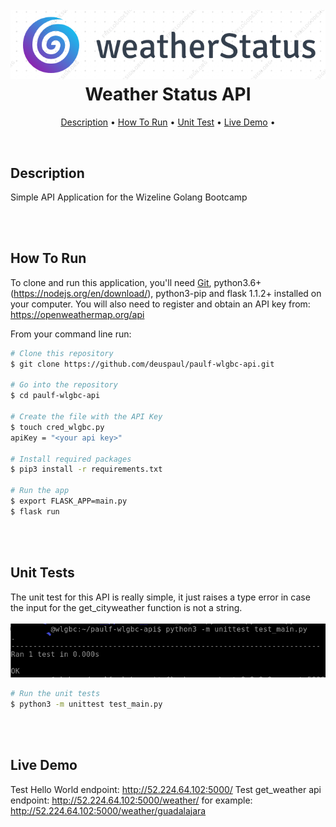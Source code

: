 <h1 align="center">
  <br>
 <img src="https://github.com/deuspaul/paulf-wlgbc-api/blob/main/media/weatherStatusAPIlogo.PNG" alt="WeatherStatus API">
  <br>
  Weather Status API
  <br>
</h1>

<p align="center">
  <a href="#description">Description</a> •
  <a href="#how-to-run">How To Run</a> •
  <a href="#unit-tests">Unit Test</a> •
  <a href="#live-demo">Live Demo</a> •
</p>
  <br>


## Description
Simple API Application for the Wizeline Golang Bootcamp



  <br><br>
## How To Run<br>

To clone and run this application, you'll need [Git](https://git-scm.com), python3.6+(https://nodejs.org/en/download/), python3-pip and flask 1.1.2+ installed on your computer. You will also need to register and obtain an API key from: https://openweathermap.org/api

From your command line run:

```bash
# Clone this repository
$ git clone https://github.com/deuspaul/paulf-wlgbc-api.git

# Go into the repository
$ cd paulf-wlgbc-api

# Create the file with the API Key
$ touch cred_wlgbc.py
apiKey = "<your api key>"

# Install required packages
$ pip3 install -r requirements.txt 

# Run the app
$ export FLASK_APP=main.py
$ flask run
```


  <br><br>
## Unit Tests<br>
The unit test for this API is really simple, it just raises a type error in case the input for the get_cityweather function is not a string.<br><br>
<img src="https://github.com/deuspaul/paulf-wlgbc-api/blob/main/media/UnitTest.PNG" alt="UnitTest">


```bash
# Run the unit tests
$ python3 -m unittest test_main.py
```

  <br><br>
## Live Demo<br>
Test Hello World endpoint: http://52.224.64.102:5000/
Test get_weather api endpoint: http://52.224.64.102:5000/weather/<city name> for example: http://52.224.64.102:5000/weather/guadalajara
